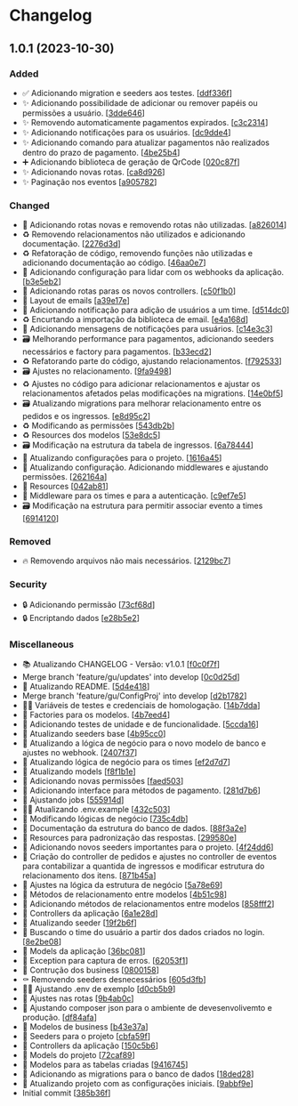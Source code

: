 # Changelog

<a name="1.0.1"></a>
## 1.0.1 (2023-10-30)

### Added

- ✅ Adicionando migration e seeders aos testes. [[ddf336f](https://github.com/GustavoHBO/EventManagementSystem/commit/ddf336f0c286ef534236fbd66a51e8fe583bafd0)]
- ✨ Adicionando possibilidade de adicionar ou remover papéis ou permissões a usuário. [[3dde646](https://github.com/GustavoHBO/EventManagementSystem/commit/3dde646cfd10882b54d14e2c8f39a185f135edea)]
- ✨ Removendo automaticamente pagamentos expirados. [[c3c2314](https://github.com/GustavoHBO/EventManagementSystem/commit/c3c23143846d2d25770052ea97636936f9b2ecb7)]
- ✨ Adicionando notificações para os usuários. [[dc9dde4](https://github.com/GustavoHBO/EventManagementSystem/commit/dc9dde4d92b915650c7974c1f4126dbc9e9481c0)]
- ✨ Adicionando comando para atualizar pagamentos não realizados dentro do prazo de pagamento. [[4be25b4](https://github.com/GustavoHBO/EventManagementSystem/commit/4be25b49eccdbbcf3b9aaaad42128f6a232817f0)]
- ➕ Adicionando biblioteca de geração de QrCode [[020c87f](https://github.com/GustavoHBO/EventManagementSystem/commit/020c87f1f042490c5dd65a1a09bc4999594e7902)]
- ✨ Adicionando novas rotas. [[ca8d926](https://github.com/GustavoHBO/EventManagementSystem/commit/ca8d926bbffe1a210bad2b805a8f3df144d576e7)]
- ✨ Paginação nos eventos [[a905782](https://github.com/GustavoHBO/EventManagementSystem/commit/a905782f34342f142c21827efdba7e03eecb867c)]

### Changed

- 🚚 Adicionando rotas novas e removendo rotas não utilizadas. [[a826014](https://github.com/GustavoHBO/EventManagementSystem/commit/a82601447dfe5624ae2466e5be12cbbf0b3eed9c)]
- ♻️ Removendo relacionamentos não utilizados e adicionando documentação. [[2276d3d](https://github.com/GustavoHBO/EventManagementSystem/commit/2276d3d62f447987ad8527af32257c0c0a65d312)]
- ♻️ Refatoração de código, removendo funções não utilizadas e adicionando documentação ao código. [[46aa0e7](https://github.com/GustavoHBO/EventManagementSystem/commit/46aa0e7370da3613f45098a2dd52894fcb4fff71)]
- 🔧 Adicionando configuração para lidar com os webhooks da aplicação. [[b3e5eb2](https://github.com/GustavoHBO/EventManagementSystem/commit/b3e5eb2f06f81dd59ef201e54b79a273e60e8f58)]
- 🚚 Adicionando rotas paras os novos controllers. [[c50f1b0](https://github.com/GustavoHBO/EventManagementSystem/commit/c50f1b049c5dc5411284aa510a1ac344ca718506)]
- 🚸 Layout de emails [[a39e17e](https://github.com/GustavoHBO/EventManagementSystem/commit/a39e17e8535f88b83613f625024cc5c40a71bbb2)]
- 🚸 Adicionando notificação para adição de usuários a um time. [[d514dc0](https://github.com/GustavoHBO/EventManagementSystem/commit/d514dc0c5f3e00bcef8c858210a77bb9e96cc18c)]
- ♻️ Encurtando a importação da biblioteca de email. [[e4a168d](https://github.com/GustavoHBO/EventManagementSystem/commit/e4a168dbe4d73b9432ed8901a68c07716e79fee5)]
- 🚸 Adicionando mensagens de notificações para usuários. [[c14e3c3](https://github.com/GustavoHBO/EventManagementSystem/commit/c14e3c361ec8d9d2bae224a1cd5af3f2a53c79b1)]
- 🗃️ Melhorando performance para pagamentos, adicionando seeders necessários e factory para pagamentos. [[b33ecd2](https://github.com/GustavoHBO/EventManagementSystem/commit/b33ecd2e17d1ddcd0f1e2e3c4db4456042be723f)]
- ♻️ Refatorando parte do código, ajustando relacionamentos. [[f792533](https://github.com/GustavoHBO/EventManagementSystem/commit/f79253365c1b742de3daa6c88c34f30dfed7f3fe)]
- 🗃️ Ajustes no relacionamento. [[9fa9498](https://github.com/GustavoHBO/EventManagementSystem/commit/9fa9498fb4bf0df19935c038cb3efe7a437c85ea)]
- ♻️ Ajustes no código para adicionar relacionamentos e ajustar os relacionamentos afetados pelas modificações na migrations. [[14e0bf5](https://github.com/GustavoHBO/EventManagementSystem/commit/14e0bf55b2d1d9ae7aeb27858f0e7a44e37f41c0)]
- 🗃️ Atualizando migrations para melhorar relacionamento entre os pedidos e os ingressos. [[e8d95c2](https://github.com/GustavoHBO/EventManagementSystem/commit/e8d95c25f206239be5de927dd509dde1ddfd1120)]
- ♻️ Modificando as permissões [[543db2b](https://github.com/GustavoHBO/EventManagementSystem/commit/543db2b15e2c47d0f705f33675c9b424e128f1c4)]
- ♻️ Resources dos modelos [[53e8dc5](https://github.com/GustavoHBO/EventManagementSystem/commit/53e8dc5695efa80d110ae2ed0bff56ad4155437f)]
- 🗃️ Modificação na estrutura da tabela de ingressos. [[6a78444](https://github.com/GustavoHBO/EventManagementSystem/commit/6a7844413ccf09ddb55a79e326d563846195fc4e)]
- 🔧 Atualizando configurações para o projeto. [[1616a45](https://github.com/GustavoHBO/EventManagementSystem/commit/1616a450eece6383a709867e5d22db522163ef37)]
- 🔧 Atualizando configuração. Adicionando middlewares e ajustando permissões. [[262164a](https://github.com/GustavoHBO/EventManagementSystem/commit/262164abdfb57d2a37935ce41995055bc28f37a9)]
- 🚚 Resources [[042ab81](https://github.com/GustavoHBO/EventManagementSystem/commit/042ab815c673c52e9af46c55979ec545bb22453c)]
- 🚸 Middleware para os times e para a autenticação. [[c9ef7e5](https://github.com/GustavoHBO/EventManagementSystem/commit/c9ef7e5907b755ed8f3603834019074762460f11)]
- 🗃️ Modificação na estrutura para permitir associar evento a times [[6914120](https://github.com/GustavoHBO/EventManagementSystem/commit/69141208cd460b3d87f6dd5e5d560e9ab16fbf9b)]

### Removed

- 🔥 Removendo arquivos não mais necessários. [[2129bc7](https://github.com/GustavoHBO/EventManagementSystem/commit/2129bc72eaf11b9fd96e085666d123ae8029789b)]

### Security

- 🔒 Adicionando permissão [[73cf68d](https://github.com/GustavoHBO/EventManagementSystem/commit/73cf68dd123ad35e185d3b08064ee4eeebadbdc5)]
- 🔒 Encriptando dados [[e28b5e2](https://github.com/GustavoHBO/EventManagementSystem/commit/e28b5e266148ebd4824bd9673f79f116ecc9d6f9)]

### Miscellaneous

- 📚 Atualizando CHANGELOG - Versão: v1.0.1 [[f0c0f7f](https://github.com/GustavoHBO/EventManagementSystem/commit/f0c0f7fa0228530dc7a4cf9ea8cd425d839eb28b)]
-  Merge branch &#x27;feature/gu/updates&#x27; into develop [[0c0d25d](https://github.com/GustavoHBO/EventManagementSystem/commit/0c0d25d11920801bc1f2db8242db43f87ad4b922)]
- 📝 Atualizando README. [[5d4e418](https://github.com/GustavoHBO/EventManagementSystem/commit/5d4e418e434f1aaaf50ac96273502d006dbbda9c)]
-  Merge branch &#x27;feature/gu/ConfigProj&#x27; into develop [[d2b1782](https://github.com/GustavoHBO/EventManagementSystem/commit/d2b17826683876c92db5bf0d53bc435df9cf2d25)]
- 🧑‍💻 Variáveis de testes e credenciais de homologação. [[14b7dda](https://github.com/GustavoHBO/EventManagementSystem/commit/14b7dda154b8fe9ad76fde4154ed2ebd34ab37e9)]
- 🤡 Factories para os modelos. [[4b7eed4](https://github.com/GustavoHBO/EventManagementSystem/commit/4b7eed44122e0cf2e34287fe048eb526b111eac5)]
- 🧪 Adicionando testes de unidade e de funcionalidade. [[5ccda16](https://github.com/GustavoHBO/EventManagementSystem/commit/5ccda163869e819ca3b379f6f9763ef355d8e5a7)]
- 🌱 Atualizando seeders base [[4b95cc0](https://github.com/GustavoHBO/EventManagementSystem/commit/4b95cc019fdde7266701b76cfa780046d2f90efe)]
- 👔 Atualizando a lógica de negócio para o novo modelo de banco e ajustes no webhook. [[2407f37](https://github.com/GustavoHBO/EventManagementSystem/commit/2407f37cc402a6ec05644c8b5b4ea2a57af24ebe)]
- 👔 Atualizando lógica de negócio para os times [[ef2d7d7](https://github.com/GustavoHBO/EventManagementSystem/commit/ef2d7d7be3ea66a4b9e36368afa27d2c6464badc)]
- 🚧 Atualizando models [[f8f1b1e](https://github.com/GustavoHBO/EventManagementSystem/commit/f8f1b1e84abfb74e735f73921f03e7dd6f9d58f8)]
- 🛂 Adicionando novas permissões [[faed503](https://github.com/GustavoHBO/EventManagementSystem/commit/faed5033a90ffcfcd83a02f81fd47790203a7736)]
- 🚧 Adicionando interface para métodos de pagamento. [[281d7b6](https://github.com/GustavoHBO/EventManagementSystem/commit/281d7b6f096cab7f78d03e22a15cad6f66b4d8fe)]
- 🚧 Ajustando jobs [[555914d](https://github.com/GustavoHBO/EventManagementSystem/commit/555914db57e71a2a6086fb072286c10ff1cc70ce)]
- 🧑‍💻 Atualizando .env.example [[432c503](https://github.com/GustavoHBO/EventManagementSystem/commit/432c50317e73a0c38b619413b64c9cbc092b9a50)]
- 🚧 Modificando lógicas de negócio [[735c4db](https://github.com/GustavoHBO/EventManagementSystem/commit/735c4db79fa3ddfe3fbbddccff9e9602a9355e6d)]
- 📝 Documentação da estrutura do banco de dados. [[88f3a2e](https://github.com/GustavoHBO/EventManagementSystem/commit/88f3a2e583a33bbacdbc08049911690162d07b81)]
- 🧐 Resources para padronização das respostas. [[299580e](https://github.com/GustavoHBO/EventManagementSystem/commit/299580e9e0ffab7b9cf102c7dc04cb1ba1b92f38)]
- 🌱 Adicionando novos seeders importantes para o projeto. [[4f24dd6](https://github.com/GustavoHBO/EventManagementSystem/commit/4f24dd6831d72c1ea33453934e27e10d5145ee88)]
- 🚧 Criação do controller de pedidos e ajustes no controller de eventos para contabilizar a quantida de ingressos e modificar estrutura do relacionamento dos itens. [[871b45a](https://github.com/GustavoHBO/EventManagementSystem/commit/871b45a8fdfc5c2089f2d1e51dac0f37cf80e9b1)]
- 🚧 Ajustes na lógica da estrutura de negócio [[5a78e69](https://github.com/GustavoHBO/EventManagementSystem/commit/5a78e69f913ad956e5502fd6112d4923d06efe12)]
- 🚧 Métodos de relacionamento entre modelos [[4b51c98](https://github.com/GustavoHBO/EventManagementSystem/commit/4b51c98627b49101da45f840cc93cb360e03c168)]
- 🚧 Adicionando métodos de relacionamentos entre modelos [[858fff2](https://github.com/GustavoHBO/EventManagementSystem/commit/858fff2afff51167aaea6fb965f65321d4ad09ad)]
- 🚧 Controllers da aplicação [[6a1e28d](https://github.com/GustavoHBO/EventManagementSystem/commit/6a1e28d561afb1531a214f4c0952cf83f9796f8c)]
- 🌱 Atualizando seeder [[19f2b6f](https://github.com/GustavoHBO/EventManagementSystem/commit/19f2b6f3bb504df9649eaf49f1f2795676195edf)]
- 👔 Buscando o time do usuário a partir dos dados criados no login. [[8e2be08](https://github.com/GustavoHBO/EventManagementSystem/commit/8e2be086ba3268f1e9b3edfc095953c609682403)]
- 🚧 Models da aplicação [[36bc081](https://github.com/GustavoHBO/EventManagementSystem/commit/36bc081cf7e392f54da5cb0b61c53ce852bb2005)]
- 🥅 Exception para captura de erros. [[62053f1](https://github.com/GustavoHBO/EventManagementSystem/commit/62053f18a83c5ef4942ea4b58db2b2eee407b822)]
- 🚧 Contrução dos business [[0800158](https://github.com/GustavoHBO/EventManagementSystem/commit/0800158f121e5c5eab429e186daecd48a681326f)]
- ⚰️ Removendo seeders desnecessários [[605d3fb](https://github.com/GustavoHBO/EventManagementSystem/commit/605d3fb670d626d3dc1b033f64cfaf60a27b882c)]
- 🧑‍💻 Ajustando .env de exemplo [[d0cb5b9](https://github.com/GustavoHBO/EventManagementSystem/commit/d0cb5b99417e54f1ef0fd73c61fcca5bc608d69c)]
- 🚧 Ajustes nas rotas [[9b4ab0c](https://github.com/GustavoHBO/EventManagementSystem/commit/9b4ab0c2630168fe0d52f7232737c085967ee79a)]
-  👷 Ajustando composer json para o ambiente de devesenvolivemto e produção. [[df84afa](https://github.com/GustavoHBO/EventManagementSystem/commit/df84afaa617308adfff9164dad6262a64aac537c)]
- 👔 Modelos de business [[b43e37a](https://github.com/GustavoHBO/EventManagementSystem/commit/b43e37ac7adf2bf29206de8aad9657707f1c6fa6)]
- 🌱 Seeders para o projeto [[cbfa59f](https://github.com/GustavoHBO/EventManagementSystem/commit/cbfa59f7e771b3cc82c525a9109369924f8921fe)]
- 🛂 Controllers da aplicação [[150c5b6](https://github.com/GustavoHBO/EventManagementSystem/commit/150c5b61efb5a8dc8652682acad71d06520eddc8)]
- 🚧 Models do projeto [[72caf89](https://github.com/GustavoHBO/EventManagementSystem/commit/72caf89967327c9ecd9e2e5377c89a6bcd4b51a0)]
- 🚧 Modelos para as tabelas criadas [[9416745](https://github.com/GustavoHBO/EventManagementSystem/commit/9416745a4914bfe5c5f279287852a1686593c212)]
- 🚧 Adicionando as migrations para o banco de dados [[18ded28](https://github.com/GustavoHBO/EventManagementSystem/commit/18ded28618ac0c72b27dd79ac27048859343713b)]
- 🚧 Atualizando projeto com as configurações iniciais. [[9abbf9e](https://github.com/GustavoHBO/EventManagementSystem/commit/9abbf9e9c03d1bbb118923dbc6e97adc5d98abf6)]
-  Initial commit [[385b36f](https://github.com/GustavoHBO/EventManagementSystem/commit/385b36f33a67fddeb6071369504f20e3772674c8)]


